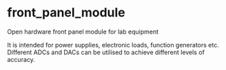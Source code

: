 # front_panel_module
Open hardware front panel module for lab equipment

It is intended for power supplies, electronic loads, function generators etc.
Different ADCs and DACs can be utilised to achieve different levels of accuracy.
